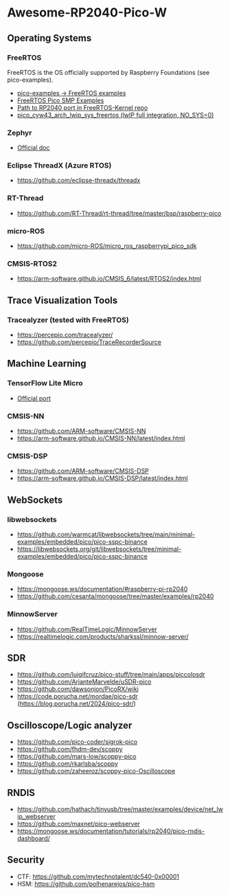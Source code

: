 # Awesome-RP2040-Pico-W

## Operating Systems

### FreeRTOS
FreeRTOS is the OS officially supported by Raspberry Foundations (see pico-examples).
- [pico-examples -> FreeRTOS examples](https://github.com/raspberrypi/pico-examples?tab=readme-ov-file#freertos-examples)
- [FreeRTOS Pico SMP Examples](https://www.freertos.org/smp-demos-for-the-raspberry-pi-pico-board.html)
- [Path to RP2040 port in FreeRTOS-Kernel repo](https://github.com/FreeRTOS/FreeRTOS-Kernel/tree/main/portable/ThirdParty/GCC/RP2040)
- [pico_cyw43_arch_lwip_sys_freertos (lwIP full integration, NO_SYS=0)](https://www.raspberrypi.com/documentation/pico-sdk/networking.html)

### Zephyr
- [Official doc](https://docs.zephyrproject.org/latest/boards/raspberrypi/rpi_pico/doc/index.html)

### Eclipse ThreadX (Azure RTOS)

- https://github.com/eclipse-threadx/threadx

### RT-Thread

- https://github.com/RT-Thread/rt-thread/tree/master/bsp/raspberry-pico

### micro-ROS
- https://github.com/micro-ROS/micro_ros_raspberrypi_pico_sdk

### CMSIS-RTOS2
- https://arm-software.github.io/CMSIS_6/latest/RTOS2/index.html

## Trace Visualization Tools

### Tracealyzer (tested with FreeRTOS)
- https://percepio.com/tracealyzer/
- https://github.com/percepio/TraceRecorderSource

## Machine Learning

### TensorFlow Lite Micro
- [Official port](https://github.com/raspberrypi/pico-tflmicro)

### CMSIS-NN
- https://github.com/ARM-software/CMSIS-NN
- https://arm-software.github.io/CMSIS-NN/latest/index.html

### CMSIS-DSP
- https://github.com/ARM-software/CMSIS-DSP
- https://arm-software.github.io/CMSIS-DSP/latest/index.html

## WebSockets

### libwebsockets

- https://github.com/warmcat/libwebsockets/tree/main/minimal-examples/embedded/pico/pico-sspc-binance
- https://libwebsockets.org/git/libwebsockets/tree/minimal-examples/embedded/pico/pico-sspc-binance

### Mongoose

- https://mongoose.ws/documentation/#raspberry-pi-rp2040
- https://github.com/cesanta/mongoose/tree/master/examples/rp2040

### MinnowServer

- https://github.com/RealTimeLogic/MinnowServer
- https://realtimelogic.com/products/sharkssl/minnow-server/

## SDR

- https://github.com/luigifcruz/pico-stuff/tree/main/apps/piccolosdr
- https://github.com/ArjanteMarvelde/uSDR-pico
- https://github.com/dawsonjon/PicoRX/wiki
- https://code.porucha.net/mordae/pico-sdr (https://blog.porucha.net/2024/pico-sdr/)

## Oscilloscope/Logic analyzer
- https://github.com/pico-coder/sigrok-pico
- https://github.com/fhdm-dev/scoppy
- https://github.com/mars-low/scoppy-pico
- https://github.com/rkarlsba/scoppy
- https://github.com/zaheeroz/scoppy-pico-Oscilloscope

## RNDIS

- https://github.com/hathach/tinyusb/tree/master/examples/device/net_lwip_webserver
- https://github.com/maxnet/pico-webserver
- https://mongoose.ws/documentation/tutorials/rp2040/pico-rndis-dashboard/

## Security

- CTF: https://github.com/mytechnotalent/dc540-0x00001
- HSM: https://github.com/polhenarejos/pico-hsm
